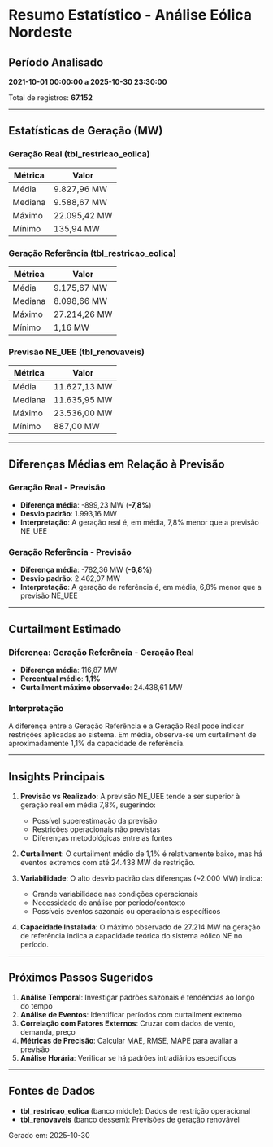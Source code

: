 # Resumo Estatístico - Análise Eólica Nordeste

## Período Analisado
**2021-10-01 00:00:00 a 2025-10-30 23:30:00**

Total de registros: **67.152**

---

## Estatísticas de Geração (MW)

### Geração Real (tbl_restricao_eolica)
| Métrica | Valor |
|---------|-------|
| Média | 9.827,96 MW |
| Mediana | 9.588,67 MW |
| Máximo | 22.095,42 MW |
| Mínimo | 135,94 MW |

### Geração Referência (tbl_restricao_eolica)
| Métrica | Valor |
|---------|-------|
| Média | 9.175,67 MW |
| Mediana | 8.098,66 MW |
| Máximo | 27.214,26 MW |
| Mínimo | 1,16 MW |

### Previsão NE_UEE (tbl_renovaveis)
| Métrica | Valor |
|---------|-------|
| Média | 11.627,13 MW |
| Mediana | 11.635,95 MW |
| Máximo | 23.536,00 MW |
| Mínimo | 887,00 MW |

---

## Diferenças Médias em Relação à Previsão

### Geração Real - Previsão
- **Diferença média**: -899,23 MW (**-7,8%**)
- **Desvio padrão**: 1.993,16 MW
- **Interpretação**: A geração real é, em média, 7,8% menor que a previsão NE_UEE

### Geração Referência - Previsão
- **Diferença média**: -782,36 MW (**-6,8%**)
- **Desvio padrão**: 2.462,07 MW
- **Interpretação**: A geração de referência é, em média, 6,8% menor que a previsão NE_UEE

---

## Curtailment Estimado

### Diferença: Geração Referência - Geração Real
- **Diferença média**: 116,87 MW
- **Percentual médio**: **1,1%**
- **Curtailment máximo observado**: 24.438,61 MW

### Interpretação
A diferença entre a Geração Referência e a Geração Real pode indicar restrições aplicadas ao sistema. Em média, observa-se um curtailment de aproximadamente 1,1% da capacidade de referência.

---

## Insights Principais

1. **Previsão vs Realizado**: A previsão NE_UEE tende a ser superior à geração real em média 7,8%, sugerindo:
   - Possível superestimação da previsão
   - Restrições operacionais não previstas
   - Diferenças metodológicas entre as fontes

2. **Curtailment**: O curtailment médio de 1,1% é relativamente baixo, mas há eventos extremos com até 24.438 MW de restrição.

3. **Variabilidade**: O alto desvio padrão das diferenças (~2.000 MW) indica:
   - Grande variabilidade nas condições operacionais
   - Necessidade de análise por período/contexto
   - Possíveis eventos sazonais ou operacionais específicos

4. **Capacidade Instalada**: O máximo observado de 27.214 MW na geração de referência indica a capacidade teórica do sistema eólico NE no período.

---

## Próximos Passos Sugeridos

1. **Análise Temporal**: Investigar padrões sazonais e tendências ao longo do tempo
2. **Análise de Eventos**: Identificar períodos com curtailment extremo
3. **Correlação com Fatores Externos**: Cruzar com dados de vento, demanda, preço
4. **Métricas de Precisão**: Calcular MAE, RMSE, MAPE para avaliar a previsão
5. **Análise Horária**: Verificar se há padrões intradiários específicos

---

## Fontes de Dados

- **tbl_restricao_eolica** (banco middle): Dados de restrição operacional
- **tbl_renovaveis** (banco dessem): Previsões de geração renovável

Gerado em: 2025-10-30
